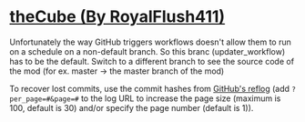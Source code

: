 # [theCube (By RoyalFlush411)](https://github.com/RoyalFlush411/theCube)

Unfortunately the way GitHub triggers workflows doesn't allow them to run on a schedule on a non-default branch. So this branc (updater_workflow) has to be the default. Switch to a different branch to see the source code of the mod (for ex. master -> the master branch of the mod)

To recover lost commits, use the commit hashes from [GitHub's reflog](https://api.github.com/repos/KtaneModules/theCube-RoyalFlush411/events) (add `?per_page=#&page=#` to the log URL to increase the page size (maximum is 100, default is 30) and/or specify the page number (default is 1)).
